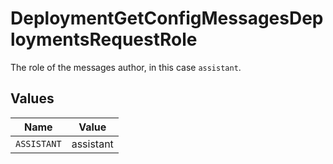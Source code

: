 # DeploymentGetConfigMessagesDeploymentsRequestRole

The role of the messages author, in this case `assistant`.


## Values

| Name        | Value       |
| ----------- | ----------- |
| `ASSISTANT` | assistant   |